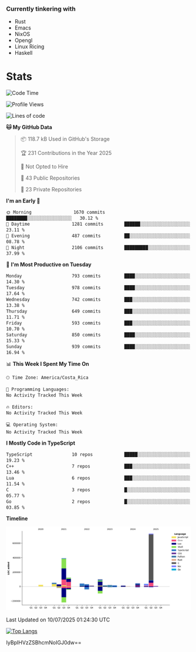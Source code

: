 ### Currently tinkering with
 - Rust
 - Emacs
 - NixOS
 - Opengl
 - Linux Ricing
 - Haskell

# Stats
<!--START_SECTION:waka-->
![Code Time](http://img.shields.io/badge/Code%20Time-1%2C539%20hrs%2037%20mins-blue)

![Profile Views](http://img.shields.io/badge/Profile%20Views-0-blue)

![Lines of code](https://img.shields.io/badge/From%20Hello%20World%20I%27ve%20Written-1.7%20million%20lines%20of%20code-blue)

**🐱 My GitHub Data** 

> 📦 118.7 kB Used in GitHub's Storage 
 > 
> 🏆 231 Contributions in the Year 2025
 > 
> 🚫 Not Opted to Hire
 > 
> 📜 43 Public Repositories 
 > 
> 🔑 23 Private Repositories 
 > 
**I'm an Early 🐤** 

```text
🌞 Morning                1670 commits        ████████░░░░░░░░░░░░░░░░░   30.12 % 
🌆 Daytime                1281 commits        ██████░░░░░░░░░░░░░░░░░░░   23.11 % 
🌃 Evening                487 commits         ██░░░░░░░░░░░░░░░░░░░░░░░   08.78 % 
🌙 Night                  2106 commits        █████████░░░░░░░░░░░░░░░░   37.99 % 
```
📅 **I'm Most Productive on Tuesday** 

```text
Monday                   793 commits         ████░░░░░░░░░░░░░░░░░░░░░   14.30 % 
Tuesday                  978 commits         ████░░░░░░░░░░░░░░░░░░░░░   17.64 % 
Wednesday                742 commits         ███░░░░░░░░░░░░░░░░░░░░░░   13.38 % 
Thursday                 649 commits         ███░░░░░░░░░░░░░░░░░░░░░░   11.71 % 
Friday                   593 commits         ███░░░░░░░░░░░░░░░░░░░░░░   10.70 % 
Saturday                 850 commits         ████░░░░░░░░░░░░░░░░░░░░░   15.33 % 
Sunday                   939 commits         ████░░░░░░░░░░░░░░░░░░░░░   16.94 % 
```


📊 **This Week I Spent My Time On** 

```text
🕑︎ Time Zone: America/Costa_Rica

💬 Programming Languages: 
No Activity Tracked This Week

🔥 Editors: 
No Activity Tracked This Week

💻 Operating System: 
No Activity Tracked This Week
```

**I Mostly Code in TypeScript** 

```text
TypeScript               10 repos            █████░░░░░░░░░░░░░░░░░░░░   19.23 % 
C++                      7 repos             ███░░░░░░░░░░░░░░░░░░░░░░   13.46 % 
Lua                      6 repos             ███░░░░░░░░░░░░░░░░░░░░░░   11.54 % 
C                        3 repos             █░░░░░░░░░░░░░░░░░░░░░░░░   05.77 % 
Go                       2 repos             █░░░░░░░░░░░░░░░░░░░░░░░░   03.85 % 
```



**Timeline**

![Lines of Code chart](https://raw.githubusercontent.com/PandeCode/PandeCode/main/assets/bar_graph.png)


 Last Updated on 10/07/2025 01:24:30 UTC
<!--END_SECTION:waka-->
<!-- 
[![PandeCode's GitHub stats](https://github-readme-stats.vercel.app/api?username=PandeCode&theme=dracula&hide_border=true&show_icons=true)](https://github.com/anuraghazra/github-readme-stats)
-->
[![Top Langs](https://github-readme-stats.vercel.app/api/top-langs/?username=PandeCode&layout=compact&theme=dracula&hide_border=true)](https://github.com/anuraghazra/github-readme-stats)

IyBpIHVzZSBhcmNoIGJ0dw==
